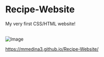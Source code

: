 # Recipe-Website
My very first CSS/HTML website!<br><br>

![Image](https://media.giphy.com/media/1j9fq5wIb98j8arfSA/giphy.gif)


https://mmedina3.github.io/Recipe-Website/
